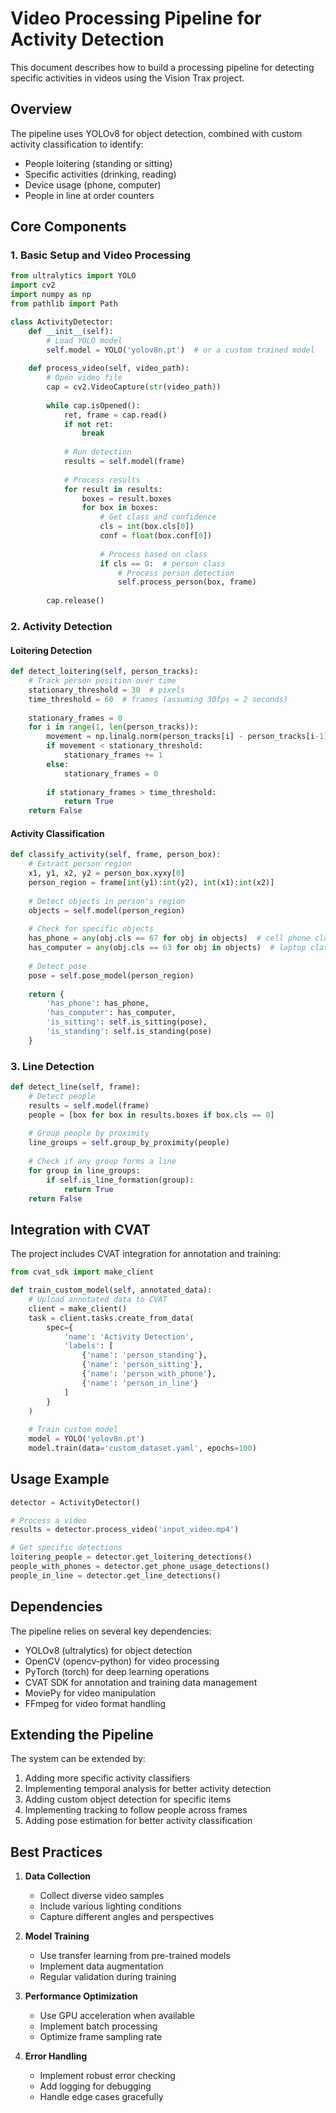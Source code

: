 # Video Processing Pipeline for Activity Detection

This document describes how to build a processing pipeline for detecting specific activities in videos using the Vision Trax project.

## Overview

The pipeline uses YOLOv8 for object detection, combined with custom activity classification to identify:
- People loitering (standing or sitting)
- Specific activities (drinking, reading)
- Device usage (phone, computer)
- People in line at order counters

## Core Components

### 1. Basic Setup and Video Processing

```python
from ultralytics import YOLO
import cv2
import numpy as np
from pathlib import Path

class ActivityDetector:
    def __init__(self):
        # Load YOLO model
        self.model = YOLO('yolov8n.pt')  # or a custom trained model
        
    def process_video(self, video_path):
        # Open video file
        cap = cv2.VideoCapture(str(video_path))
        
        while cap.isOpened():
            ret, frame = cap.read()
            if not ret:
                break
                
            # Run detection
            results = self.model(frame)
            
            # Process results
            for result in results:
                boxes = result.boxes
                for box in boxes:
                    # Get class and confidence
                    cls = int(box.cls[0])
                    conf = float(box.conf[0])
                    
                    # Process based on class
                    if cls == 0:  # person class
                        # Process person detection
                        self.process_person(box, frame)
                        
        cap.release()
```

### 2. Activity Detection

#### Loitering Detection
```python
def detect_loitering(self, person_tracks):
    # Track person position over time
    stationary_threshold = 30  # pixels
    time_threshold = 60  # frames (assuming 30fps = 2 seconds)
    
    stationary_frames = 0
    for i in range(1, len(person_tracks)):
        movement = np.linalg.norm(person_tracks[i] - person_tracks[i-1])
        if movement < stationary_threshold:
            stationary_frames += 1
        else:
            stationary_frames = 0
            
        if stationary_frames > time_threshold:
            return True
    return False
```

#### Activity Classification
```python
def classify_activity(self, frame, person_box):
    # Extract person region
    x1, y1, x2, y2 = person_box.xyxy[0]
    person_region = frame[int(y1):int(y2), int(x1):int(x2)]
    
    # Detect objects in person's region
    objects = self.model(person_region)
    
    # Check for specific objects
    has_phone = any(obj.cls == 67 for obj in objects)  # cell phone class
    has_computer = any(obj.cls == 63 for obj in objects)  # laptop class
    
    # Detect pose
    pose = self.pose_model(person_region)
    
    return {
        'has_phone': has_phone,
        'has_computer': has_computer,
        'is_sitting': self.is_sitting(pose),
        'is_standing': self.is_standing(pose)
    }
```

### 3. Line Detection
```python
def detect_line(self, frame):
    # Detect people
    results = self.model(frame)
    people = [box for box in results.boxes if box.cls == 0]
    
    # Group people by proximity
    line_groups = self.group_by_proximity(people)
    
    # Check if any group forms a line
    for group in line_groups:
        if self.is_line_formation(group):
            return True
    return False
```

## Integration with CVAT

The project includes CVAT integration for annotation and training:

```python
from cvat_sdk import make_client

def train_custom_model(self, annotated_data):
    # Upload annotated data to CVAT
    client = make_client()
    task = client.tasks.create_from_data(
        spec={
            'name': 'Activity Detection',
            'labels': [
                {'name': 'person_standing'},
                {'name': 'person_sitting'},
                {'name': 'person_with_phone'},
                {'name': 'person_in_line'}
            ]
        }
    )
    
    # Train custom model
    model = YOLO('yolov8n.pt')
    model.train(data='custom_dataset.yaml', epochs=100)
```

## Usage Example

```python
detector = ActivityDetector()

# Process a video
results = detector.process_video('input_video.mp4')

# Get specific detections
loitering_people = detector.get_loitering_detections()
people_with_phones = detector.get_phone_usage_detections()
people_in_line = detector.get_line_detections()
```

## Dependencies

The pipeline relies on several key dependencies:
- YOLOv8 (ultralytics) for object detection
- OpenCV (opencv-python) for video processing
- PyTorch (torch) for deep learning operations
- CVAT SDK for annotation and training data management
- MoviePy for video manipulation
- FFmpeg for video format handling

## Extending the Pipeline

The system can be extended by:
1. Adding more specific activity classifiers
2. Implementing temporal analysis for better activity detection
3. Adding custom object detection for specific items
4. Implementing tracking to follow people across frames
5. Adding pose estimation for better activity classification

## Best Practices

1. **Data Collection**
   - Collect diverse video samples
   - Include various lighting conditions
   - Capture different angles and perspectives

2. **Model Training**
   - Use transfer learning from pre-trained models
   - Implement data augmentation
   - Regular validation during training

3. **Performance Optimization**
   - Use GPU acceleration when available
   - Implement batch processing
   - Optimize frame sampling rate

4. **Error Handling**
   - Implement robust error checking
   - Add logging for debugging
   - Handle edge cases gracefully 